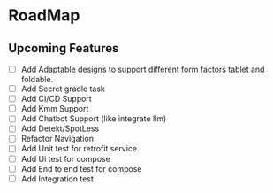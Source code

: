 # RoadMap 

## Upcoming Features 

* [ ] Add Adaptable designs to support different form factors tablet and foldable.
* [ ] Add Secret gradle task
* [ ] Add CI/CD Support
* [ ] Add Kmm Support
* [ ] Add Chatbot Support (like integrate llm)
* [ ] Add Detekt/SpotLess
* [ ] Refactor Navigation
* [ ] Add Unit test for retrofit service.
* [ ] Add Ui test for compose
* [ ] Add End to end test for compose
* [ ] Add Integration test

